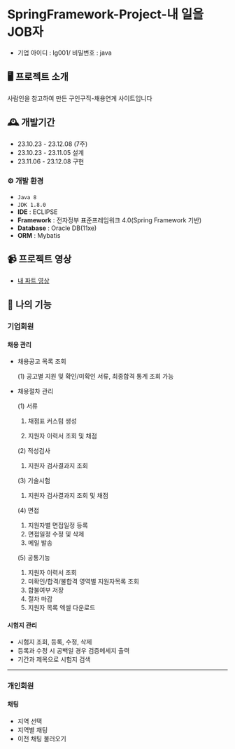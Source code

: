 # SpringFramework-Project-내 일을 JOB자

* 기업 아이디 : lg001/ 비밀번호 : java

## 🖥️ 프로젝트 소개
사람인을 참고하여 만든 구인구직-채용연계 사이트입니다
<br>

## 🕰️ 개발기간
* 23.10.23 - 23.12.08 (7주)
* 23.10.23 - 23.11.05 설계
* 23.11.06 - 23.12.08 구현

### ⚙️ 개발 환경
- `Java 8`
- `JDK 1.8.0`
- **IDE** : ECLIPSE
- **Framework** : 전자정부 표준프레임워크 4.0(Spring Framework 기반)
- **Database** : Oracle DB(11xe)
- **ORM** : Mybatis

## :video_camera: 프로젝트 영상
- [내 파트 영상](https://solsol7.tistory.com/133)

## 📌 나의 기능
### 기업회원
#### 채용 관리
- 채용공고 목록 조회

  \(1\) 공고별 지원 및 확인/미확인 서류, 최종합격 통계 조회 가능
- 채용절차 관리

  \(1\) 서류

  1. 채점표 커스텀 생성
  
  2. 지원자 이력서 조회 및 채점
  
  \(2\) 적성검사

  1. 지원자 검사결과지 조회
  
  \(3\) 기술시험

  1. 지원자 검사결과지 조회 및 채점
  
  \(4\) 면접
  1. 지원자별 면접일정 등록
  2. 면접일정 수정 및 삭제
  3. 메일 발송
  
  \(5\) 공통기능
  1. 지원자 이력서 조회
  2. 미확인/합격/불합격 영역별 지원자목록 조회
  3. 합불여부 저장
  4. 절차 마감
  5. 지원자 목록 엑셀 다운로드
#### 시험지 관리
- 시험지 조회, 등록, 수정, 삭제
- 등록과 수정 시 공백일 경우 검증메세지 출력
- 기간과 제목으로 시험지 검색

---
### 개인회원
#### 채팅
- 지역 선택
- 지역별 채팅
- 이전 채팅 불러오기
